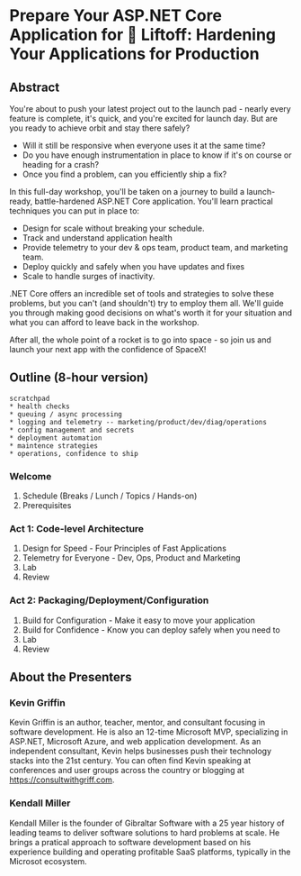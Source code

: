 # Prepare Your ASP.NET Core Application for 🚀 Liftoff: Hardening Your Applications for Production

## Abstract

You're about to push your latest project out to the launch pad - nearly every feature is complete, it's quick, and you're excited for launch day. But are you ready to achieve orbit and stay there safely?
 * Will it still be responsive when everyone uses it at the same time?
 * Do you have enough instrumentation in place to know if it's on course or heading for a crash?
 * Once you find a problem, can you efficiently ship a fix?

In this full-day workshop, you'll be taken on a journey to build a launch-ready, battle-hardened ASP.NET Core application. You'll learn practical techniques you can put in place to:

 * Design for scale without breaking your schedule.
 * Track and understand application health
 * Provide telemetry to your dev & ops team, product team, and marketing team.
 * Deploy quickly and safely when you have updates and fixes
 * Scale to handle surges of inactivity.

.NET Core offers an incredible set of tools and strategies to solve these problems, but you can't (and shouldn't) try to employ them all. We'll guide you through making good decisions on what's worth it for your situation and what you can afford to leave back in the workshop.

After all, the whole point of a rocket is to go into space - so join us and launch your next app with the confidence of SpaceX!

## Outline (8-hour version)

```
scratchpad
* health checks
* queuing / async processing
* logging and telemetry -- marketing/product/dev/diag/operations
* config management and secrets
* deployment automation
* maintence strategies
* operations, confidence to ship
```

### Welcome
  1. Schedule (Breaks / Lunch / Topics / Hands-on)
  2. Prerequisites

### Act 1: Code-level Architecture

  1. Design for Speed - Four Principles of Fast Applications
  2. Telemetry for Everyone - Dev, Ops, Product and Marketing
  3. Lab
  4. Review

### Act 2: Packaging/Deployment/Configuration

  1. Build for Configuration - Make it easy to move your application
  2. Build for Confidence - Know you can deploy safely when you need to
  3. Lab
  4. Review

## About the Presenters

### Kevin Griffin
Kevin Griffin is an author, teacher, mentor, and consultant focusing in software development. He is also an 12-time Microsoft MVP, specializing in ASP.NET, Microsoft Azure, and web application development. As an independent consultant, Kevin helps businesses push their technology stacks into the 21st century. You can often find Kevin speaking at conferences and user groups across the country or blogging at https://consultwithgriff.com. 

### Kendall Miller
Kendall Miller is the founder of Gibraltar Software with a 25 year history of leading teams to deliver software solutions
to hard problems at scale.  He brings a pratical approach to software development based on his experience building and operating
profitable SaaS platforms, typically in the Microsot ecosystem.  
